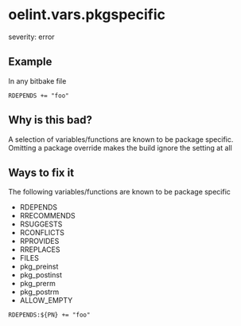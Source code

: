 # oelint.vars.pkgspecific

severity: error

## Example

In any bitbake file

```
RDEPENDS += "foo"
```

## Why is this bad?

A selection of variables/functions are known to be package specific.
Omitting a package override makes the build ignore the setting at all

## Ways to fix it

The following variables/functions are known to be package specific

- RDEPENDS
- RRECOMMENDS
- RSUGGESTS
- RCONFLICTS
- RPROVIDES
- RREPLACES
- FILES
- pkg_preinst
- pkg_postinst
- pkg_prerm
- pkg_postrm
- ALLOW_EMPTY

```
RDEPENDS:${PN} += "foo"
```
